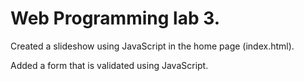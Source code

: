 # Web Programming lab 3.

Created a slideshow using JavaScript in the home page (index.html).

Added a form that is validated using JavaScript.


